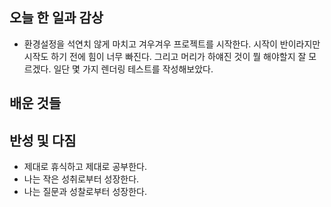 ## 오늘 한 일과 감상
- 환경설정을 석연치 않게 마치고 겨우겨우 프로젝트를 시작한다. 시작이 반이라지만 시작도 하기 전에 힘이 너무 빠진다. 그리고 머리가 하얘진 것이 뭘 해야할지 잘 모르겠다. 일단 몇 가지 렌더링 테스트를 작성해보았다.

## 배운 것들

## 반성 및 다짐

- 제대로 휴식하고 제대로 공부한다.
- 나는 작은 성취로부터 성장한다.
- 나는 질문과 성찰로부터 성장한다.